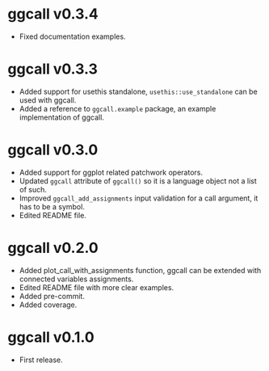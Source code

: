 # ggcall v0.3.4

* Fixed documentation examples.

# ggcall v0.3.3

* Added support for usethis standalone, `usethis::use_standalone` can be used with ggcall.
* Added a reference to `ggcall.example` package, an example implementation of ggcall.

# ggcall v0.3.0

* Added support for ggplot related patchwork operators.
* Updated `ggcall` attribute of `ggcall()` so it is a language object not a list of such.
* Improved `ggcall_add_assignments` input validation for a call argument, it has to be a symbol.
* Edited README file.

# ggcall v0.2.0

* Added plot_call_with_assignments function, ggcall can be extended with connected variables assignments.
* Edited README file with more clear examples.
* Added pre-commit.
* Added coverage.

# ggcall v0.1.0

* First release.
